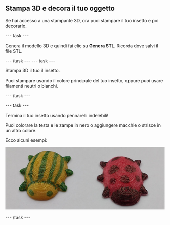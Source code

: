 ## Stampa 3D e decora il tuo oggetto

Se hai accesso a una stampante 3D, ora puoi stampare il tuo insetto e poi decorarlo.

--- task ---

Genera il modello 3D e quindi fai clic su **Genera STL**. Ricorda dove salvi il file STL.

--- /task --- --- task ---

Stampa 3D il tuo il insetto.

Puoi stampare usando il colore principale del tuo insetto, oppure puoi usare filamenti neutri o bianchi.

--- /task ---

--- task ---

Termina il tuo insetto usando pennarelli indelebili!

Puoi colorare la testa e le zampe in nero o aggiungere macchie o strisce in un altro colore.

Ecco alcuni esempi:

![screenshot](images/bug-decorated.png)

--- /task ---

 




  
